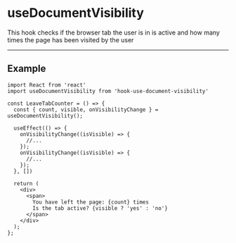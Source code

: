 # useDocumentVisibility

This hook checks if the browser tab the user is in is active 
and how many times the page has been visited by the user

---

## Example

```jxs
import React from 'react'
import useDocumentVisibility from 'hook-use-document-visibility'

const LeaveTabCounter = () => {
  const { count, visible, onVisibilityChange } = useDocumentVisibility();

  useEffect(() => {
    onVisibilityChange((isVisible) => {
      //...
    });
    onVisibilityChange((isVisible) => {
      //...
    });
  }, [])

  return (
    <div>
      <span>
        You have left the page: {count} times
        Is the tab active? {visible ? 'yes' : 'no'}
      </span>
    </div>
  );
};
```
